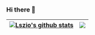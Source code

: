### Hi there 👋

<!--
**lszio/lszio** is a ✨ _special_ ✨ repository because its `README.md` (this file) appears on your GitHub profile.

Here are some ideas to get you started:

- 🔭 I’m currently working on ...
- 🌱 I’m currently learning ...
- 👯 I’m looking to collaborate on ...
- 🤔 I’m looking for help with ...
- 💬 Ask me about ...
- 📫 How to reach me: ...
- 😄 Pronouns: ...
- ⚡ Fun fact: ...
-->


| <a href="https://github.com/lszio/github-readme-stats"><img align="center" src="https://github-readme-stats.vercel.app/api?username=lszio&show_icons=true&include_all_commits=true&theme=buefy&hide_border=true" alt="Lszio's github stats" /></a> | <a href="https://github.com/lszio/github-readme-stats"><img align="center" src="https://github-readme-stats.vercel.app/api/top-langs/?username=lszio&layout=compact&theme=buefy&hide_border=true" /></a> |
| ------------- | ------------- |

<!-- [![Lszio's github activity graph](https://activity-graph.herokuapp.com/graph?username=lszio&theme=dracula)](https://github.com/lszio/github-readme-activity-graph)
 -->
